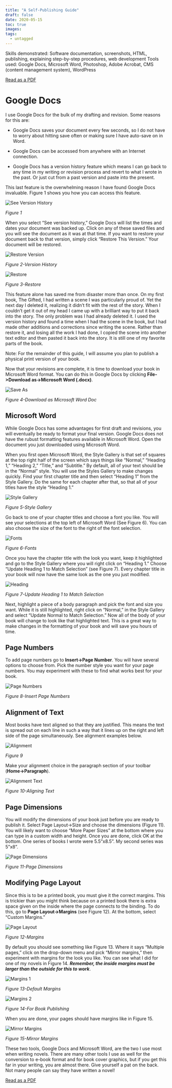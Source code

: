 ```yaml
---
title: "A Self-Publishing Guide"
draft: false
date: 2020-05-15
toc: true
images:
tags:
  - untagged
---
```



Skills demonstrated: Software documentation, screenshots, HTML, publishing, explaining step-by-step procedures, web development
Tools used: Google Docs, Microsoft Word, Photoshop, Adobe Acrobat, CMS (content management system), WordPress

[Read as a PDF](uploads/A-Self-Publishing-Guide-Tools-Used-pdf.pdf)

# Google Docs

I use Google Docs for the bulk of my drafting and revision. Some reasons for this are:

* Google Docs saves your document every few seconds, so I do not have to worry about hitting save often or making sure I have auto-save on in Word.

* Google Docs can be accessed from anywhere with an Internet connection.

* Google Docs has a version history feature which means I can go back to any time in my writing or revision process and revert to what I wrote in the past. Or just cut from a past version and paste into the present.

This last feature is the overwhelming reason I have found Google Docs invaluable. Figure 1 shows you how you can access this feature.

![See Version History](images/SeeVersionHistory1.2.png)

*Figure 1*

When you select “See version history,” Google Docs will list the times and dates your document was backed up. Click on any of these saved files and you will see the document as it was at that time. If you want to restore your document back to that version, simply click “Restore This Version.”  Your document will be restored.

![Restore Version](images/VersionHistory1.1.png)

*Figure 2-Version History*

![Restore](images/Restore-1.png)

*Figure 3-Restore*

This feature alone has saved me from disaster more than once. On my first book, The Gifted, I had written a scene I was particularly proud of. Yet the next day I deleted it, realizing it didn’t fit with the rest of the story. When I couldn’t get it out of my head I came up with a brilliant way to put it back into the story. The only problem was I had already deleted it. I used the version history and found a time when I had the scene in the book, but I had made other additions and corrections since writing the scene. Rather than restore it, and losing all the work I had done, I copied the scene into another text editor and then pasted it back into the story. It is still one of my favorite parts of the book.

Note: For the remainder of this guide, I will assume you plan to publish a physical print version of your book.

Now that your revisions are complete, it is time to download your book in Microsoft Word format. You can do this in Google Docs by clicking **File->Download as->Microsoft Word (.docx)**.

![Save As](images/SaveAs.png)

*Figure 4-Download as Microsoft Word Doc*

## Microsoft Word

While Google Docs has some advantages for first draft and revisions, you will eventually be ready to format your final version. Google Docs does not have the rubust formatting features available in Microsoft Word. Open the document you just downloaded using Microsoft Word.

When you first open Microsoft Word, the Style Gallery is that set of squares at the top right half of the screen which says things like “Normal,” “Heading 1,” “Heading 2,” “Title,” and “Subtitle.” By default, all of your text should be in the “Normal” style. You will use the Styles Gallery to make changes quickly. Find your first chapter title and then select “Heading 1” from the Style Gallery. Do the same for each chapter after that, so that all of your titles have the style “Heading 1.”

![Style Gallery](images/StyleGallery-1.png)

*Figure 5-Style Gallery*

Go back to one of your chapter titles and choose a font you like. You will see your selections at the top left of Microsoft Word (See Figure 6). You can also choose the size of the font to the right of the font selection.

![Fonts](images/Fonts.png)

*Figure 6-Fonts*

Once you have the chapter title with the look you want, keep it highlighted and go to the Style Gallery where you will right click on “Heading 1.” Choose  “Update Heading 1 to Match Selection” (see Figure 7). Every chapter title in your book will now have the same look as the one you just modified.

![Heading](Heading1.1.png)

*Figure 7-Update Heading 1 to Match Selection*

Next, highlight a piece of a body paragraph and pick the font and size you want. While it is still highlighted, right click on “Normal,” in the Style Gallery and select “Update Normal to Match Selection.” Now all of the body of your book will change to look like that highlighted text. This is a great way to make changes in the formatting of your book and will save you hours of time.

## Page Numbers

To add page numbers go to **Insert->Page Number**. You will have several options to choose from. Pick the number style you want for your page numbers. You may experiment with these to find what works best for your book.

![Page Numbers](images/PageNumbers.png)

*Figure 8-Insert Page Numbers*

## Alignment of Text

Most books have text aligned so that they are justified. This means the text is spread out on each line in such a way that it lines up on the right and left side of the page simultaneously. See alignment examples below.

![Alignment](images/Alignment.png)

*Figure 9*

Make your alignment choice in the paragraph section of your toolbar (**Home->Paragraph**).

![Alignment Text](images/AlignmentDialog.png)

*Figure 10-Aligning Text*

## Page Dimensions

You will modify the dimensions of your book just before you are ready to publish it. Select Page Layout->Size  and choose the dimensions (Figure 11). You will likely want to choose “More Paper Sizes” at the bottom where you can type in a custom width and height. Once you are done, click OK at the bottom. One series of books I wrote were 5.5”x8.5”. My second series was 5”x8”.

![Page Dimensions](images/PageDimensions1.2.png)

*Figure 11-Page Dimensions*

## Modifying Page Layout

Since this is to be a printed book, you must give it the correct margins. This is trickier than you might think because on a printed book there is extra space given on the inside where the page connects to the binding. To do this, go to **Page Layout->Margins** (see Figure 12). At the bottom, select “Custom Margins.”

![Page Layout](images/PageLayout.png)

*Figure 12-Margins*

By default you should see something like Figure 13. Where it says “Multiple pages,” click on the drop-down menu and pick “Mirror margins,” then experiment with margins for the look you like. You can see what I did for one of my novels in Figure 14. ***Remember, the inside margins must be larger than the outside for this to work***.

![Margins 1](images/Margins1.png)

*Figure 13-Default Margins*


![Margins 2](images/Margins2.png)

*Figure 14-For Book Publishing*

When you are done, your pages should have margins like in Figure 15.

![Mirror Margins](images/Mirror-1.png)

*Figure 15-Mirror Margins*

These two tools, Google Docs and Microsoft Word, are the two I use most when writing novels. There are many other tools I use as well for the conversion to e-book format and for book cover graphics, but if you get this far in your writing, you are almost there. Give yourself a pat on the back. Not many people can say they have written a novel!

[Read as a PDF](uploads/A-Self-Publishing-Guide-Tools-Used-pdf.pdf)